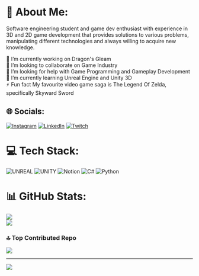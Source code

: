 # 💫 About Me:
Software engineering student and game dev enthusiast with experience in 3D and 2D game development that provides solutions to various problems, manipulating different technologies and always willing to acquire new knowledge.

🔭 I’m currently working on Dragon's Gleam<br>👯 I’m looking to collaborate on Game Industry<br>🤝 I’m looking for help with Game Programming and Gameplay Development<br>🌱 I’m currently learning Unreal Engine and Unity 3D<br>⚡ Fun fact My favourite video game saga is The Legend Of Zelda, specifically Skyward Sword


## 🌐 Socials:
[![Instagram](https://img.shields.io/badge/Instagram-%23E4405F.svg?logo=Instagram&logoColor=white)](https://instagram.com/raxocs) [![LinkedIn](https://img.shields.io/badge/LinkedIn-%230077B5.svg?logo=linkedin&logoColor=white)](https://linkedin.com/in/oscar-alejandro-cordero-soto-87846827a/) [![Twitch](https://img.shields.io/badge/Twitch-%239146FF.svg?logo=Twitch&logoColor=white)](https://twitch.tv/Raxo_CS) 

# 💻 Tech Stack:
![UNREAL](https://img.shields.io/badge/unreal-%2320232a.svg?style=for-the-badge&logo=unreal-engine&logoColor=white) ![UNITY](https://img.shields.io/badge/Unity-%2320232a.svg?style=for-the-badge&logo=unity&logoColor=white) ![Notion](https://img.shields.io/badge/Notion-%23000000.svg?style=for-the-badge&logo=notion&logoColor=white) ![C#](https://img.shields.io/badge/c%23-%23239120.svg?style=for-the-badge&logo=c-sharp&logoColor=white) ![Python](https://img.shields.io/badge/python-3670A0?style=for-the-badge&logo=python&logoColor=ffdd54)
# 📊 GitHub Stats:
![](https://github-readme-stats.vercel.app/api?username=RaxoCS&theme=highcontrast&hide_border=false&include_all_commits=false&count_private=false)<br/>
![](https://github-readme-stats.vercel.app/api/top-langs/?username=RaxoCS&theme=highcontrast&hide_border=false&include_all_commits=false&count_private=false&layout=compact)

### 🔝 Top Contributed Repo
![](https://github-contributor-stats.vercel.app/api?username=RaxoCS&limit=5&theme=dark&combine_all_yearly_contributions=true)

---
[![](https://visitcount.itsvg.in/api?id=RaxoCS&icon=0&color=0)](https://visitcount.itsvg.in)

<!-- Proudly created with GPRM ( https://gprm.itsvg.in ) -->
